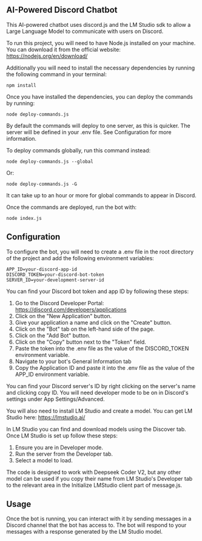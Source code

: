 ## AI-Powered Discord Chatbot
This AI-powered chatbot uses discord.js and the LM Studio sdk to allow a Large Language Model to communicate with users on Discord.

To run this project, you will need to have Node.js installed on your machine. You can download it from the official website: https://nodejs.org/en/download/

Additionally you will need to install the necessary dependencies by running the following command in your terminal:
```
npm install
```
Once you have installed the dependencies, you can deploy the commands by running:
```
node deploy-commands.js
```
By default the commands will deploy to one server, as this is quicker. The server will be defined in your .env file. See Configuration for more information.

To deploy commands globally, run this command instead:
```
node deploy-commands.js --global
```
Or:
```
node deploy-commands.js -G
```
It can take up to an hour or more for global commands to appear in Discord.

Once the commands are deployed, run the bot with:
```
node index.js
```
## Configuration
To configure the bot, you will need to create a .env file in the root directory of the project and add the following environment variables:
```
APP_ID=your-discord-app-id
DISCORD_TOKEN=your-discord-bot-token
SERVER_ID=your-development-server-id
```
You can find your Discord bot token and app ID by following these steps:
 1. Go to the Discord Developer Portal: https://discord.com/developers/applications
 2. Click on the "New Application" button.
 3. Give your application a name and click on the "Create" button.
 4. Click on the "Bot" tab on the left-hand side of the page.
 5. Click on the "Add Bot" button.
 6. Click on the "Copy" button next to the "Token" field.
 7. Paste the token into the .env file as the value of the DISCORD_TOKEN environment variable.
 8. Navigate to your bot's General Information tab
 9. Copy the Application ID and paste it into the .env file as the value of the APP_ID environment variable.

You can find your Discord server's ID by right clicking on the server's name and clicking copy ID. You will need developer mode to be on in Discord's settings under App Settings/Advanced.

You will also need to install LM Studio and create a model. You can get LM Studio here: https://lmstudio.ai/

In LM Studio you can find and download models using the Discover tab. Once LM Studio is set up follow these steps:
1. Ensure you are in Developer mode.
2. Run the server from the Developer tab.
3. Select a model to load.

The code is designed to work with Deepseek Coder V2, but any other model can be used if you copy their name from LM Studio's Developer tab to the relevant area in the Initialize LMStudio client part of message.js.

## Usage
Once the bot is running, you can interact with it by sending messages in a Discord channel that the bot has access to. The bot will respond to your messages with a response generated by the LM Studio model.
